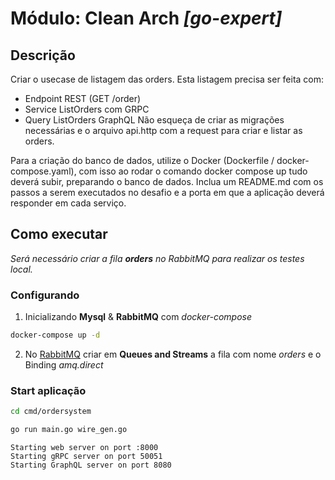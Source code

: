 # Módulo: Clean Arch *[go-expert]*

## Descrição

Criar o usecase de listagem das orders.
Esta listagem precisa ser feita com:
- Endpoint REST (GET /order)
- Service ListOrders com GRPC
- Query ListOrders GraphQL
Não esqueça de criar as migrações necessárias e o arquivo api.http com a request para criar e listar as orders.

Para a criação do banco de dados, utilize o Docker (Dockerfile / docker-compose.yaml), com isso ao rodar o comando docker compose up tudo deverá subir, preparando o banco de dados.
Inclua um README.md com os passos a serem executados no desafio e a porta em que a aplicação deverá responder em cada serviço.

## Como executar
*Será necessário criar a fila **orders** no RabbitMQ para realizar os testes local.*

### Configurando 

1. Inicializando **Mysql** & **RabbitMQ** com *docker-compose*
```bash
docker-compose up -d 
```

2. No [RabbitMQ](http://localhost:15672/]) criar em **Queues and Streams** a fila com nome *orders* e o Binding *amq.direct*

### Start aplicação
```bash
cd cmd/ordersystem
```
```bash
go run main.go wire_gen.go
```
```
Starting web server on port :8000
Starting gRPC server on port 50051
Starting GraphQL server on port 8080
```
